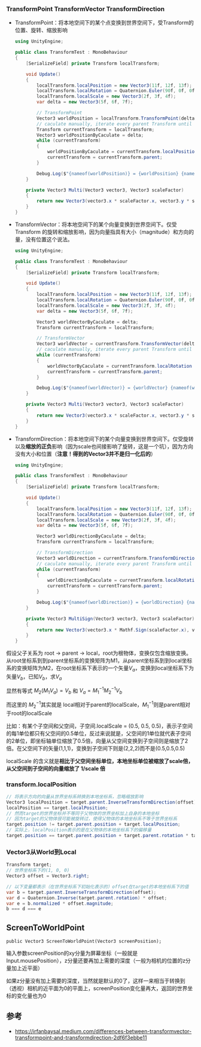 ### TransformPoint TransformVector TransformDirection

-   TransformPoint：将本地空间下的某个点变换到世界空间下，受Transform的位置、旋转、缩放影响

    ``` csharp
    using UnityEngine;
    
    public class TransformTest : MonoBehaviour
    {
        [SerializeField] private Transform localTransform;
    
        void Update()
        {
            localTransform.localPosition = new Vector3(11f, 12f, 13f);
            localTransform.localRotation = Quaternion.Euler(90f, 0f, 0f);
            localTransform.localScale = new Vector3(2f, 3f, 4f);
            var delta = new Vector3(5f, 6f, 7f);
    
            // TransformPoint
            Vector3 worldPosition = localTransform.TransformPoint(delta);
            // caculate manually, iterate every parent Transform until we reach root
            Transform currentTransform = localTransform;
            Vector3 worldPositionByCaculate = delta;
            while (currentTransform)
            {
                worldPositionByCaculate = currentTransform.localPosition + currentTransform.localRotation * Multi(worldPositionByCaculate, currentTransform.localScale);
                currentTransform = currentTransform.parent;
            }
    
            Debug.Log($"{nameof(worldPosition)} = {worldPosition} {nameof(worldPositionByCaculate)} = {worldPositionByCaculate}");
        }
    
        private Vector3 Multi(Vector3 vector3, Vector3 scaleFactor)
        {
            return new Vector3(vector3.x * scaleFactor.x, vector3.y * scaleFactor.y, vector3.z * scaleFactor.z);
        }
    }
    ```
    
-   TransformVector：将本地空间下的某个向量变换到世界空间下。仅受 Transform 的旋转和缩放影响，因为向量指具有大小（magnitude）和方向的量，没有位置这个说法。

    ``` csharp
    using UnityEngine;
    
    public class TransformTest : MonoBehaviour
    {
        [SerializeField] private Transform localTransform;
    
        void Update()
        {
            localTransform.localPosition = new Vector3(11f, 12f, 13f);
            localTransform.localRotation = Quaternion.Euler(90f, 0f, 0f);
            localTransform.localScale = new Vector3(2f, 3f, 4f);
            var delta = new Vector3(5f, 6f, 7f);
    
            Vector3 worldVectorByCaculate = delta;
            Transform currentTransform = localTransform;
    
            // TransformVector
            Vector3 worldVector = currentTransform.TransformVector(delta);
            // caculate manually, iterate every parent Transform until we reach root
            while (currentTransform)
            {
                worldVectorByCaculate = currentTransform.localRotation * Multi(worldVectorByCaculate, currentTransform.localScale);
                currentTransform = currentTransform.parent;
            }
    
            Debug.Log($"{nameof(worldVector)} = {worldVector} {nameof(worldVectorByCaculate)} = {worldVectorByCaculate}");
        }
    
        private Vector3 Multi(Vector3 vector3, Vector3 scaleFactor)
        {
            return new Vector3(vector3.x * scaleFactor.x, vector3.y * scaleFactor.y, vector3.z * scaleFactor.z);
        }
    }
    ```
    
-   TransformDirection：将本地空间下的某个向量变换到世界空间下。仅受旋转以及**缩放的正负**影响（因为scale也间接影响了旋转，这是一个坑），因为方向没有大小和位置（**注意！得到的Vector3并不是归一化后的**）

    ``` csharp
    using UnityEngine;
    
    public class TransformTest : MonoBehaviour
    {
        [SerializeField] private Transform localTransform;
    
        void Update()
        {
            localTransform.localPosition = new Vector3(11f, 12f, 13f);
            localTransform.localRotation = Quaternion.Euler(90f, 0f, 0f);
            localTransform.localScale = new Vector3(2f, 3f, 4f);
            var delta = new Vector3(5f, 6f, 7f);
    
            Vector3 worldDirectionByCaculate = delta;
            Transform currentTransform = localTransform;
    
            // TransformDirection
            Vector3 worldDirection = currentTransform.TransformDirection(delta);
            // caculate manually, iterate every parent Transform until we reach root
            while (currentTransform)
            {
                worldDirectionByCaculate = currentTransform.localRotation * MultiSign(worldDirectionByCaculate, currentTransform.localScale);
                currentTransform = currentTransform.parent;
            }
    
            Debug.Log($"{nameof(worldDirection)} = {worldDirection} {nameof(worldDirectionByCaculate)} = {worldDirectionByCaculate}");
        }
    
        private Vector3 MultiSign(Vector3 vector3, Vector3 scaleFactor)
        {
            return new Vector3(vector3.x * Mathf.Sign(scaleFactor.x), vector3.y * Mathf.Sign(scaleFactor.y), vector3.z * Mathf.Sign(scaleFactor.z));
        }
    }
    ```
    

假设父子关系为 root -> parent -> local，root为根物体，变换仅包含缩放变换。从root坐标系到到parent坐标系的变换矩阵为M1，从parent坐标系到到local坐标系的变换矩阵为M2，在root坐标系下表示的一个矢量$V_a$，变换到local坐标系下为矢量$V_b$，已知$V_b$，求$V_a$

显然有等式 $M_2 (M_1 V_a) = V_b$ 和 $V_a = M_1^{-1} M_2^{-1} V_b$

而这里的 $M_2^{-1}$其实就是 local相对于parent的localScale，$M_1^{-1}$则是parent相对于root的localScale

比如：有某个子空间和父空间，子空间.localScale = (0.5, 0.5, 0.5)，表示子空间的每1单位都只有父空间的0.5单位，反过来说就是，父空间的1单位就代表子空间的2单位，即坐标轴单位缩放了0.5倍，向量从父空间变换到子空间则是缩放了2倍。在父空间下的矢量(1,1,1)，变换到子空间下则是(2,2,2)而不是(0.5,0.5,0.5)

localScale 的含义就是**相比于父空间坐标单位，本地坐标单位被缩放了scale倍，从父空间到子空间的向量缩放了 1/scale 倍**

### transform.localPosition

``` csharp
// 将表示方向的向量从世界坐标系转换到本地坐标系，忽略缩放影响
Vector3 localPosition = target.parent.InverseTransformDirection(offset);
localPosition == target.localPosition;
// 然而target的世界坐标并不等同于父物体的世界坐标加上自身的本地坐标
// 因为target的父物体很可能被旋转过，使得父物体的本地坐标系不等于世界坐标系
target.position != target.parent.position + target.localPosition;
// 实际上，localPosition表示的是在父物体的本地坐标系下的偏移量
target.position == target.parent.position + target.parent.rotation * target.localPosition;
```

### Vector3从World到Local

```csharp
Transform target;
// 世界坐标系下的(1, 0, 0)
Vector3 offset = Vector3.right;

// 以下变量都表示（在世界坐标系下初始化表示的）offset在target的本地坐标系下的值
var b = target.parent.InverseTransformDirection(offset);
var d = Quaternion.Inverse(target.parent.rotation) * offset;
var e = b.normalized * offset.magnitude;
b === d === e
```

## ScreenToWorldPoint

`public Vector3 ScreenToWorldPoint(Vector3 screenPosition);`

输入参数screenPosition的xy分量为屏幕坐标（一般就是Input.mousePosition），z分量还要再加上需要的深度（一般为相机的位置的z分量加上近平面）

如果z分量没有加上需要的深度，当然就是默认的0了，这样一来相当于转换到（透视）相机的近平面为0的平面上，screenPosition变化量再大，返回的世界坐标的变化量也为0

## 参考

-   https://irfanbaysal.medium.com/differences-between-transformvector-transformpoint-and-transformdirection-2df6f3ebbe11